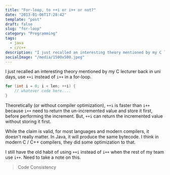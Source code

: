 ```yaml
---
title: "For-loop, to ++i or i++ or not?"
date: "2013-01-06T17:28:42"
template: "post"
draft: false
slug: "for-loop"
category: "Programming"
tags:
  - java
  - c/c++
description: "I just recalled an interesting theory mentioned by my C lecturer back in uni days, use ++i instead of i++ in a for-loop."
socialImage: "/media/1500x500.jpeg"
---
```


I just recalled an interesting theory mentioned by my C lecturer back in uni days, use `++i` instead of `i++` in a for-loop.

```c
for (int i = 0; i < len; ++i) {
    // whatever code here....    
}
```

Theoretically (or without compiler optimization), `++i` is faster than `i++` because `i++` need to return the un-incremented value and store it first, before performing the increment. But, `++i` can return the incremented value without storing it first.

While the claim is valid, for most languages and modern compilers, it doesn't really matter. In Java, it will produce the same bytecode. I think in modern C / C++ compilers, they did some optimization to that.

I still have the old habit of using `++i` instead of `i++` when the rest of my team use `i++`. Need to take a note on this. 

> Code Consistency
